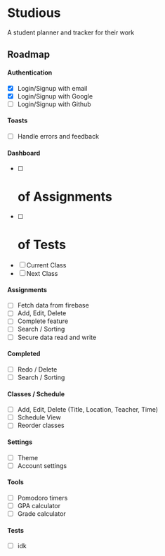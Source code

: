 # Studious

A student planner and tracker for their work

## Roadmap

#### Authentication

- [x] Login/Signup with email
- [x] Login/Signup with Google
- [ ] Login/Signup with Github

#### Toasts

- [ ] Handle errors and feedback

#### Dashboard

- [ ] # of Assignments
- [ ] # of Tests
- [ ] Current Class
- [ ] Next Class

#### Assignments

- [ ] Fetch data from firebase
- [ ] Add, Edit, Delete
- [ ] Complete feature
- [ ] Search / Sorting
- [ ] Secure data read and write

#### Completed

- [ ] Redo / Delete
- [ ] Search / Sorting

#### Classes / Schedule

- [ ] Add, Edit, Delete (Title, Location, Teacher, Time)
- [ ] Schedule View
- [ ] Reorder classes

#### Settings

- [ ] Theme
- [ ] Account settings

#### Tools

- [ ] Pomodoro timers
- [ ] GPA calculator
- [ ] Grade calculator

#### Tests

- [ ] idk
